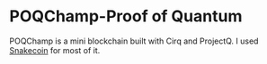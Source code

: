 # POQChamp-Proof of Quantum



POQChamp is a mini blockchain built with Cirq and ProjectQ. I used [Snakecoin](https://gist.github.com/aunyks/8f2c2fd51cc17f342737917e1c2582e2) for most of it.
